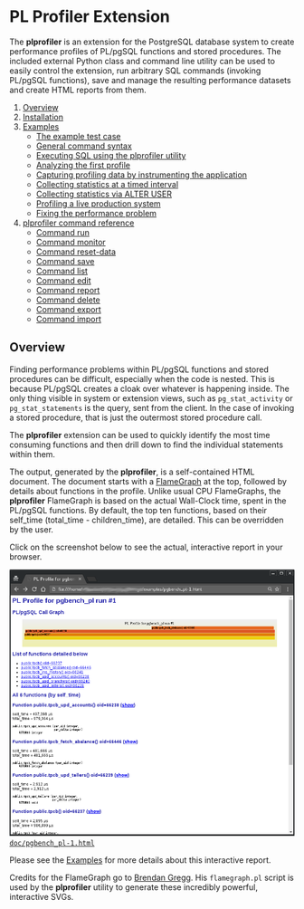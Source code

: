 PL Profiler Extension
=====================

The **plprofiler** is an extension for the PostgreSQL database system to create performance profiles of PL/pgSQL functions and stored procedures. The included external Python class and command line utility can be used to easily control the extension, run arbitrary SQL commands (invoking PL/pgSQL functions), save and manage the resulting performance datasets and create HTML reports from them.

1. [Overview](#markdown-header-overview)
2. [Installation](doc/installation.md)
3. [Examples](doc/examples.md)
    * [The example test case](doc/examples.md#markdown-header-the-example-test-case)
    * [General command syntax](doc/examples.md#markdown-header-general-command-syntax)
	* [Executing SQL using the plprofiler utility](doc/examples.md#markdown-header-executing-sql-using-the-plprofiler-utility)
	* [Analyzing the first profile](doc/examples.md#markdown-header-analyzing-the-first-profile)
	* [Capturing profiling data by instrumenting the application](doc/examples.md#markdown-header-capturing-profiling-data-by-instrumenting-the-application)
	* [Collecting statistics at a timed interval](doc/examples.md#markdown-header-collecting-statistics-at-a-timed-interval)
	* [Collecting statistics via ALTER USER](doc/examples.md#markdown-header-collecting-statistics-via-alter-user)
	* [Profiling a live production system](doc/examples.md#markdown-header-profiling-a-live-production-system)
	* [Fixing the performance problem](doc/examples.md#markdown-header-fixing-the-performance-problem)
4. [plprofiler command reference](doc/plprofiler_cmd_ref.md)
    * [Command run](doc/plprofiler_cmd_ref.md#markdown-header-command-run)
    * [Command monitor](doc/plprofiler_cmd_ref.md#markdown-header-command-monitor)
    * [Command reset-data](doc/plprofiler_cmd_ref.md#markdown-header-command-reset-data)
    * [Command save](doc/plprofiler_cmd_ref.md#markdown-header-command-save)
    * [Command list](doc/plprofiler_cmd_ref.md#markdown-header-command-list)
    * [Command edit](doc/plprofiler_cmd_ref.md#markdown-header-command-edit)
    * [Command report](doc/plprofiler_cmd_ref.md#markdown-header-command-report)
    * [Command delete](doc/plprofiler_cmd_ref.md#markdown-header-command-delete)
    * [Command export](doc/plprofiler_cmd_ref.md#markdown-header-command-export)
    * [Command import](doc/plprofiler_cmd_ref.md#markdown-header-command-import)

Overview
--------

Finding performance problems within PL/pgSQL functions and stored procedures can be difficult, especially when the code is nested. This is because PL/pgSQL creates a cloak over whatever is happening inside. The only thing visible in system or extension views, such as `pg_stat_activity` or `pg_stat_statements` is the query, sent from the client. In the case of invoking a stored procedure, that is just the outermost stored procedure call. 

The **plprofiler** extension can be used to quickly identify the most time consuming functions and then drill down to find the individual statements within them.

The output, generated by the **plprofiler**, is a self-contained HTML document. The document starts with a [FlameGraph](http://www.brendangregg.com/FlameGraphs/cpuflamegraphs.html) at the top, followed by details about functions in the profile. Unlike usual CPU FlameGraphs, the **plprofiler** FlameGraph is based on the actual Wall-Clock time, spent in the PL/pgSQL functions. By default, the top ten functions, based on their self_time (total_time - children_time), are detailed. This can be overridden by the user.

Click on the screenshot below to see the actual, interactive report in your browser.

[ ![ Example report ](doc/images/pgbench_pl-1.png) ](http://wi3ck.info/plprofiler/doc/pgbench_pl-1.html)
[`doc/pgbench_pl-1.html`](http://wi3ck.info/plprofiler/doc/pgbench_pl-1.html)

Please see the [Examples](doc/examples.md) for more details about this interactive report.

Credits for the FlameGraph go to [Brendan Gregg](http://www.brendangregg.com/). His `flamegraph.pl` script is used by the **plprofiler** utility to generate these incredibly powerful, interactive SVGs.
